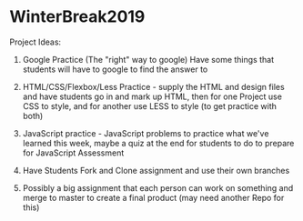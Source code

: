 # WinterBreak2019

Project Ideas:
1. Google Practice (The "right" way to google) Have some things that students will have to google to find the answer to
2. HTML/CSS/Flexbox/Less Practice - supply the HTML and design files and have students go in and mark up HTML, then for one Project use CSS to style, and for another use LESS to style (to get practice with both)
3. JavaScript practice - JavaScript problems to practice what we've learned this week, maybe a quiz at the end for students to do to prepare for JavaScript Assessment

4. Have Students Fork and Clone assignment and use their own branches
5. Possibly a big assignment that each person can work on something and merge to master to create a final product (may need another Repo for this)
